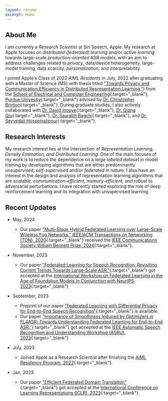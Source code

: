 ```yaml
---
layout: resume
excerpt: Home
---
```


## About Me

I am currently a _Research Scientist_ at Siri Speech, Apple. My research at Apple focuses on _distributed (federated) learning_ and/or _active learning_ towards large-scale _production-oriented_ ASR models, with an aim to address challenges related to _privacy_, data/device heterogeneity, large-model training, data scarcity, _personalization_, and interpretability.

I joined Apple's Class of 2022 _AIML Residents_ in July, 2022 after graduating with a Master of Science (MS) with thesis titled ["Towards Privacy and Communication Efficiency in Distributed Representation Learning."](/publications#t1)) from the [School of Electrical and Computer Engineering](https://engineering.purdue.edu/ECE){:target="_blank"}, [Purdue Univesity](https://www.purdue.edu/){:target="_blank"} advised by [Dr. Christopher Brinton](http://www.cbrinton.net/){:target="_blank"}. During graduate studies, I also actively collaborated with [Dr. David Inouye](https://www.davidinouye.com){:target="_blank"}, [Dr. Qiang Qiu](https://web.ics.purdue.edu/~qqiu/){:target="_blank"}, [Dr. Saurabh Bagchi](https://engineering.purdue.edu/~sbagchi/){:target="_blank"}, and [Dr. Seyyedali Hosseinalipour](https://sites.google.com/ncsu.edu/seyyedalihosseinalipour){:target="_blank"}.

<!--
I received my Bachelor's degree in [Electrical and Electronics Engineering](https://eee.nitk.ac.in/){:target="_blank"} from the [National Institute of Technology Karnataka](https://www.nitk.ac.in/){:target="_blank"} in 2015. My Bachelor's thesis focused on "Supervised and Unsupervised Techniques for Image Segmentation" advised by [Dr. Ashvini Chaturvedi](https://ece.nitk.ac.in/professor/ashvini-chaturvedi){:target="_blank"}. I also collaborated with [Dr. K Manjunatha Sharma](https://eee.nitk.ac.in/professor/KMS){:target="_blank"} on miniprojects to develop smart-switches using signal processing and ML techniques.

Prior to joining Purdue, I worked for a year as a Research Scientist at a California-based AI-solutions startup [Foundation AI](https://www.foundationai.com/){:target="_blank"} and for over 3 years as Data Scientist at a Bangalore-based healthcare startup [Practo](https://www.practo.com/){:target="_blank"}. During my time in the industry, I have built scalable ML solutions deployed in production tackling real-world problems by leveraging advances in computer vision (CV), Natural Language Processing (NLP) and Deep Learning (DL).
-->

## Research Interests
My research interest lies at the intersection of _Representation Learning, Density Estimation, and Distributed Learning_. One of the main focuses of my work is to reduce the dependence on a  _large labeled dataset_ in model training by developing algorithms that are either predominantly  _unsupervised, self-supervised_ and/or _federated_ in nature. I also have an interest in the design and analysis of representation learning algorithms that are _scalable, communication-efficient, memory-efficient, and robust_ to adversarial perturbations. I have recently started exploring the role of deep reinforcement learning and its integration with unsupervised learning.

## Recent Updates

- May, 2024
    - Our paper ["Multi-Stage Hybrid Federated Learning over Large-Scale Wireless Fog Networks." IEEE/ACM Transactions on Networking (TON), 2020](https://ieeexplore.ieee.org/document/9705093){:target="_blank"} received the [IEEE Communications Society William Bennett Prize, 2024](https://www.comsoc.org/about/awards/paper-awards/ieee-communications-society-william-r-bennett-prize){:target="_blank"}.

- November, 2023
    - Our paper ["Federated Learning for Speech Recognition: Revisiting Current Trends Towards Large-Scale ASR."](https://openreview.net/forum?id=ozN92d7CHX){:target="_blank"} got accepted at the [International Workshop on Federated Learning in the Age of Foundation Models in Conjunction with NeurIPS, 2023](https://federated-learning.org/fl@fm-neurips-2023/){:target="_blank"}

- September, 2023
    - Preprint of our paper ["Federated Learning with Differential Privacy for End-to-End Speech Recognition"](https://arxiv.org/abs/2310.00098){:target="_blank"} is available.
    - Our paper ["Importance of Smoothness Induced by Optimizers in FL4ASR: Towards Understanding Federated Learning for End-to-End ASR."](https://arxiv.org/abs/2309.13102){:target="_blank"} got accepted at the [IEEE Automatic Speech Recognition and Understanding Workshop (ASRU), 2023](http://www.asru2023.org/){:target="_blank"}

- July, 2023
    - Joined Apple as a Research Scientist after finishing the [AIML Residency Program, 2022](https://machinelearning.apple.com/updates/aiml-residency-program-application){:target="_blank"}.

- Jan, 2023
    - Our paper ["Efficient Federated Domain Translation"](https://openreview.net/forum?id=uhLAcrAZ9cJ){:target="_blank"} got accepted at the [International Conference on Learning Representations (ICLR), 2023](https://iclr.cc/){:target="_blank"}.

<!--
- May, 2022
    - Selected as 1 among the 10 [AIML Residents at Apple](https://machinelearning.apple.com/updates/aiml-residency-program-application){:target="_blank"} for the year 2022.
    - Successfully defended M.S. thesis: ["Towards Privacy and Communication Efficiency in Distributed Representation Learning"](https://hammer.purdue.edu/articles/thesis/Towards_Privacy_and_Communication_Efficiency_in_Distributed_Representation_Learning/20029550/1){:target="_blank"}

    - We submitted our paper "Efficient Federated Domain Translation" to [NeurIPS, 2022](https://nips.cc/Conferences/2022/Dates){:target="_blank"}
- March, 2022
    - Selected for [Google Research](https://research.google/){:target="_blank"} Summer Internship, 2022.
    - Got an offer for returning as Applied Science Intern at [Zillow Group](https://www.zillowgroup.com/){:target="_blank"} for Summer, 2022.

- January, 2022
    - Our paper ["Recycling Model Updates in Federated Learning: Are Gradient Subspaces Low-Rank?"](https://openreview.net/forum?id=B7ZbqNLDn-_){:target="_blank"} got accepted at the [International Conference on Learning Representations (ICLR), 2022](https://iclr.cc/){:target="_blank"}.
    - Our paper ["Can we Generalize and Distribute Private Representation Learning?"](https://proceedings.mlr.press/v151/shams-azam22a.html){:target="_blank"} got accepted at the [International Conference on Artificial Intelligence and Statistics (AISTATS), 2022](http://aistats.org/aistats2022/){:target="_blank"}.
    - Our paper ["Multi-Stage Hybrid Federated Learning over Large-Scale Wireless Fog Networks"](https://ieeexplore.ieee.org/document/9705093){:target="_blank"} got accepted at [IEEE/ACM Transactions on Networking Journal](https://newslab.ece.ohio-state.edu/ton/){:target="_blank"}.
    - Conference submission to [ICLR 2022](https://iclr.cc/){:target="_blank"}: Rank Deficiency of SGD: A Gradient-Space Exploration and it's Exploitation in Federated Learning.
- 2021
    - Our paper ["A Generalized and Distributable Generative Model for Private Representation Learning"](https://openreview.net/forum?id=cRKEnMKHY_z){:target="_blank"} got accepted at the [NeurIPS Workshop on Deep Generative Models and Downstream Applications 2021](https://dgms-and-applications.github.io/2021/){:target="_blank"}.
    - Our paper ["Semi-decentralized Federated Learning with Cooperative D2D Local Model Aggregations"](https://ieeexplore.ieee.org/abstract/document/9562522){:target="_blank"} got accepted at [IEEE Journal on Selected Areas in Communication (JSAC)](https://www.comsoc.org/publications/journals/ieee-jsac){:target="_blank"}. An abridged version ["Federated Learning Beyond the Star: Local D2D Model Consensus with Global Cluster Sampling"](https://arxiv.org/abs/2109.03350){:target="_blank"} also got accepted at [IEEE Globecom](https://globecom2021.ieee-globecom.org/){:target="_blank"}, 2021.
    - Our paper ["Multi-Stage Hybrid Federated Learning over Large-Scale Wireless Fog Networks"](https://arxiv.org/abs/2007.09511){:target="_blank"} received a _minor revision_ decision from the [IEEE/ACM Transactions on Networking Journal](https://newslab.ece.ohio-state.edu/ton/){:target="_blank"}.
-->
